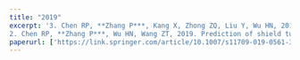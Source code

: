 ```yaml
---
title: "2019"
excerpt: '3. Chen RP, **Zhang P***, Kang X, Zhong ZQ, Liu Y, Wu HN, 2019. Prediction of maximum surface settlement caused by EPB shield tunneling with ANN methods._Soils and Foundations_. 59, 284–295.<br />
2. Chen RP, **Zhang P***, Wu HN, Wang ZT, 2019. Prediction of shield tunneling-induced ground settlement using machine learning techniques. _Frontiers of structural and Civil Engineering_. 13(6), 1363–1378.'
paperurl: ['https://link.springer.com/article/10.1007/s11709-019-0561-3']
---
```

